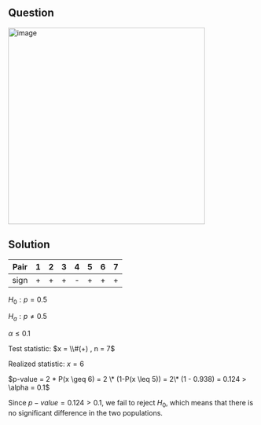## Question

<img width="400" alt="image" src="https://github.com/user-attachments/assets/7c91ec8c-ca2c-454e-990c-354ec3b60306"  />

## Solution

|Pair| 1 | 2 | 3 | 4 | 5 | 6 | 7 |
|:--:|:-:|:-:|:-:|:-:|:-:|:-:|:-:|
|sign| + | + | + | - | + | + | + |

$H_0 : p = 0.5$

$H_a : p \neq 0.5$  
   
$\alpha \leq 0.1$  
    
Test statistic: $x = \\#(+) , n = 7$  
  
Realized statistic: $x = 6$  
  
$p-value = 2 * P(x \geq 6) = 2 \* (1-P(x \leq 5)) = 2\* (1 - 0.938) = 0.124 > \alpha = 0.1$  
  
Since $p-value = 0.124 > 0.1$, we fail to reject $H_0$, which means that there is no significant difference in the two populations.  
